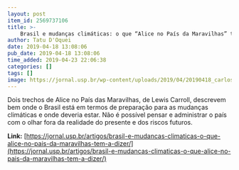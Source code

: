 ```yaml
---
layout: post
item_id: 2569737106
title: >-
    Brasil e mudanças climáticas: o que “Alice no País da Maravilhas” tem a dizer?
author: Tatu D'Oquei
date: 2019-04-18 13:08:06
pub_date: 2019-04-18 13:08:06
time_added: 2019-04-23 22:06:38
categories: []
tags: []
image: https://jornal.usp.br/wp-content/uploads/2019/04/20190418_carlos-nobre.jpg
---
```


Dois trechos de Alice no País das Maravilhas, de Lewis Carroll, descrevem bem onde o Brasil está em termos de preparação para as mudanças climáticas e onde deveria estar. Não é possível pensar e administrar o país com o olhar fora da realidade do presente e dos riscos futuros.

**Link:** [https://jornal.usp.br/artigos/brasil-e-mudancas-climaticas-o-que-alice-no-pais-da-maravilhas-tem-a-dizer/](https://jornal.usp.br/artigos/brasil-e-mudancas-climaticas-o-que-alice-no-pais-da-maravilhas-tem-a-dizer/)

